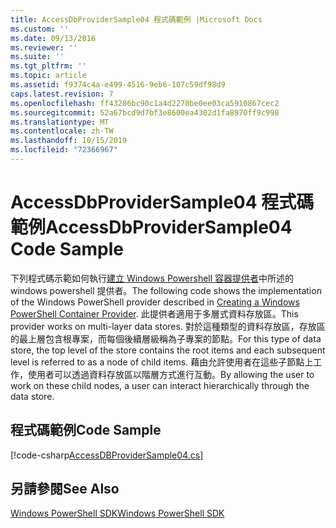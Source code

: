 ```yaml
---
title: AccessDbProviderSample04 程式碼範例 |Microsoft Docs
ms.custom: ''
ms.date: 09/13/2016
ms.reviewer: ''
ms.suite: ''
ms.tgt_pltfrm: ''
ms.topic: article
ms.assetid: f9374c4a-e499-4516-9eb6-107c59df98d9
caps.latest.revision: 7
ms.openlocfilehash: ff43286bc90c1a4d2270be0ee03ca5910867cec2
ms.sourcegitcommit: 52a67bcd9d7bf3e8600ea4302d1fa8970ff9c998
ms.translationtype: MT
ms.contentlocale: zh-TW
ms.lasthandoff: 10/15/2019
ms.locfileid: "72366967"
---
```

# <a name="accessdbprovidersample04-code-sample"></a><span data-ttu-id="bf892-102">AccessDbProviderSample04 程式碼範例</span><span class="sxs-lookup"><span data-stu-id="bf892-102">AccessDbProviderSample04 Code Sample</span></span>

<span data-ttu-id="bf892-103">下列程式碼示範如何執行[建立 Windows Powershell 容器提供者](./creating-a-windows-powershell-container-provider.md)中所述的 windows powershell 提供者。</span><span class="sxs-lookup"><span data-stu-id="bf892-103">The following code shows the implementation of the Windows PowerShell provider described in [Creating a Windows PowerShell Container Provider](./creating-a-windows-powershell-container-provider.md).</span></span> <span data-ttu-id="bf892-104">此提供者適用于多層式資料存放區。</span><span class="sxs-lookup"><span data-stu-id="bf892-104">This provider works on multi-layer data stores.</span></span> <span data-ttu-id="bf892-105">對於這種類型的資料存放區，存放區的最上層包含根專案，而每個後續層級稱為子專案的節點。</span><span class="sxs-lookup"><span data-stu-id="bf892-105">For this type of data store, the top level of the store contains the root items and each subsequent level is referred to as a node of child items.</span></span> <span data-ttu-id="bf892-106">藉由允許使用者在這些子節點上工作，使用者可以透過資料存放區以階層方式進行互動。</span><span class="sxs-lookup"><span data-stu-id="bf892-106">By allowing the user to work on these child nodes, a user can interact hierarchically through the data store.</span></span>

## <a name="code-sample"></a><span data-ttu-id="bf892-107">程式碼範例</span><span class="sxs-lookup"><span data-stu-id="bf892-107">Code Sample</span></span>

[!code-csharp[AccessDBProviderSample04.cs](../../../../powershell-sdk-samples/SDK-2.0/csharp/AccessDBProviderSample04/AccessDBProviderSample04.cs#L11-L1635 "AccessDBProviderSample04.cs")]

## <a name="see-also"></a><span data-ttu-id="bf892-108">另請參閱</span><span class="sxs-lookup"><span data-stu-id="bf892-108">See Also</span></span>

[<span data-ttu-id="bf892-109">Windows PowerShell SDK</span><span class="sxs-lookup"><span data-stu-id="bf892-109">Windows PowerShell SDK</span></span>](../windows-powershell-reference.md)
